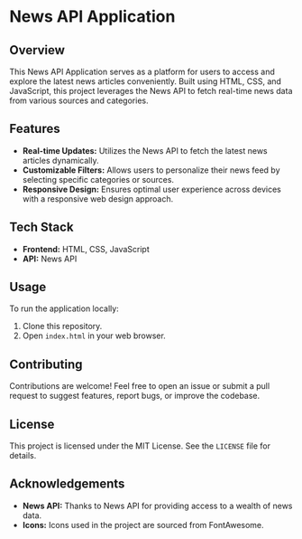  <h1>News API Application</h1>

  <h2>Overview</h2>
  <p>This News API Application serves as a platform for users to access and explore the latest news articles conveniently. Built using HTML, CSS, and JavaScript, this project leverages the News API to fetch real-time news data from various sources and categories.</p>

  <h2>Features</h2>
  <ul>
    <li><strong>Real-time Updates:</strong> Utilizes the News API to fetch the latest news articles dynamically.</li>
    <li><strong>Customizable Filters:</strong> Allows users to personalize their news feed by selecting specific categories or sources.</li>
    <li><strong>Responsive Design:</strong> Ensures optimal user experience across devices with a responsive web design approach.</li>
  </ul>

  <h2>Tech Stack</h2>
  <ul>
    <li><strong>Frontend:</strong> HTML, CSS, JavaScript</li>
    <li><strong>API:</strong> News API</li>
  </ul>

  <h2>Usage</h2>
  <p>To run the application locally:</p>
  <ol>
    <li>Clone this repository.</li>
    <li>Open <code>index.html</code> in your web browser.</li>
  </ol>

  <h2>Contributing</h2>
  <p>Contributions are welcome! Feel free to open an issue or submit a pull request to suggest features, report bugs, or improve the codebase.</p>

  <h2>License</h2>
  <p>This project is licensed under the MIT License. See the <code>LICENSE</code> file for details.</p>

  <h2>Acknowledgements</h2>
  <ul>
    <li><strong>News API:</strong> Thanks to News API for providing access to a wealth of news data.</li>
    <li><strong>Icons:</strong> Icons used in the project are sourced from FontAwesome.</li>
  </ul>
